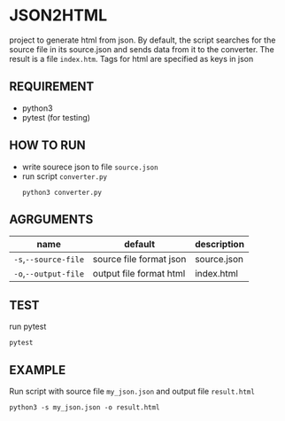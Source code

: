 JSON2HTML
===============
project to generate html from json. By default, the script searches for the source file in its source.json and sends data from it to the converter. The result is a file `index.htm`. Tags for html are specified as keys in json

REQUIREMENT
-------
* python3
* pytest (for testing)

HOW TO RUN
-----------------
* write sourece json to file `source.json` 
* run script `converter.py`
    ```
    python3 converter.py
    ```

AGRGUMENTS
----------
|name|default|description|
|----|-------|-----------|
|`-s`,`--source-file`|source file format json|source.json|
|`-o`,`--output-file`|output file format html|index.html|


TEST
--------
run pytest
```
pytest
```

EXAMPLE
-------------
Run script with source file `my_json.json` and output file `result.html`
```
python3 -s my_json.json -o result.html
```

